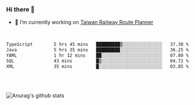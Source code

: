 ### Hi there 👋

- 🔭 I’m currently working on [Taiwan Railway Route Planner](https://github.com/Taiwan-Railway-Route-Planner)

<br/>

<!--START_SECTION:waka-->

```txt
TypeScript        5 hrs 45 mins   █████████▒░░░░░░░░░░░░░░░   37.38 %
Java              5 hrs 35 mins   █████████░░░░░░░░░░░░░░░░   36.25 %
YAML              1 hr 12 mins    ██░░░░░░░░░░░░░░░░░░░░░░░   07.80 %
SQL               43 mins         █▒░░░░░░░░░░░░░░░░░░░░░░░   04.72 %
XML               35 mins         █░░░░░░░░░░░░░░░░░░░░░░░░   03.85 %
```

<!--END_SECTION:waka-->

<br/>
<br/>

![Anurag's github stats](https://github-readme-stats.vercel.app/api?username=DepickereSven&show_icons=true&theme=tokyonight)



<!--
**DepickereSven/DepickereSven** is a ✨ _special_ ✨ repository because its `README.md` (this file) appears on your GitHub profile.

Here are some ideas to get you started:

- 🔭 I’m currently working on ...
- 🌱 I’m currently learning ...
- 👯 I’m looking to collaborate on ...
- 🤔 I’m looking for help with ...
- 💬 Ask me about ...
- 📫 How to reach me: ...
- 😄 Pronouns: ...
- ⚡ Fun fact: ...
-->
